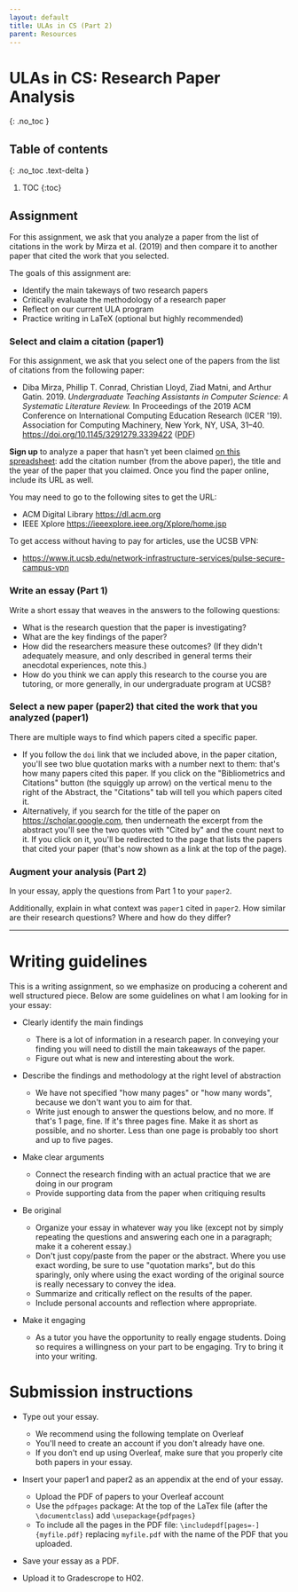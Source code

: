 ```yaml
---
layout: default
title: ULAs in CS (Part 2)
parent: Resources
---
```


# ULAs in CS: Research Paper Analysis
{: .no_toc }

## Table of contents
{: .no_toc .text-delta }

1. TOC
{:toc}


## Assignment 

For this assignment, we ask that you analyze a paper from the list of citations in the work by Mirza et al. (2019) 
and then compare it to another paper that cited the work that you selected.

The goals of this assignment are:
* Identify the main takeways of two research papers
* Critically evaluate the methodology of a research paper
* Reflect on our current ULA program
* Practice writing in LaTeX (optional but highly recommended)

### Select and claim a citation (paper1)

For this assignment, we ask that you select one of the papers from the list of citations from the following paper:

* Diba Mirza, Phillip T. Conrad, Christian Lloyd, Ziad Matni, and Arthur Gatin. 2019. _Undergraduate Teaching Assistants in Computer Science: A Systematic Literature Review._ In Proceedings of the 2019 ACM Conference on International Computing Education Research (ICER '19). Association for Computing Machinery, New York, NY, USA, 31–40. <https://doi.org/10.1145/3291279.3339422> ([PDF](https://ucsb-teaching-cs.github.io/f20/hwk/h01/mirza-ula-lit-review.pdf))

**Sign up** to analyze a paper that hasn't yet been claimed [on this spreadsheet](https://docs.google.com/spreadsheets/d/1ghLKE8T76MW2smI0ll_A7UJ-AGy1Hwril-faFnmwFJk/edit?usp=sharing):
 add the citation number (from the above paper), the title and the year of the paper that you claimed.
 Once you find the paper online, include its URL as well.

 You may need to go to the following sites to get the URL:
* ACM Digital Library <https://dl.acm.org>
* IEEE Xplore <https://ieeexplore.ieee.org/Xplore/home.jsp>

To get access without having to pay for articles, use the UCSB VPN:
* <https://www.it.ucsb.edu/network-infrastructure-services/pulse-secure-campus-vpn>


### Write an essay (Part 1)

 Write a short essay that weaves in the answers to the following questions:

* What is the research question that the paper is investigating?
* What are the key findings of the paper?
* How did the researchers measure these outcomes? (If they didn't adequately measure, and only described in general terms their anecdotal experiences, note this.)
* How do you think we can apply this research to the course you are tutoring, or more generally, in our undergraduate program at UCSB?

### Select a new paper (paper2) that cited the work that you analyzed (paper1) 

 There are multiple ways to find which papers cited a specific paper. 
 * If you follow the `doi` link that we included above, in the paper citation, you'll see two blue quotation marks with a number next to them: that's how many papers cited this paper. If you click on the "Bibliometrics and Citations" button (the squiggly up arrow) on the vertical menu to the right of the Abstract, the "Citations" tab will tell you which papers cited it.
 * Alternatively, if you search for the title of the paper on <https://scholar.google.com>, then underneath the excerpt from the abstract you'll see the two quotes with "Cited by" and the count next to it. If you click on it, you'll be redirected to the page that lists the papers that cited your paper (that's now shown as a link at the top of the page).

### Augment your analysis (Part 2)

In your essay, apply the questions from Part 1 to your `paper2`. 

Additionally, explain in what context was `paper1` cited in `paper2`.
How similar are their research questions? Where and how do they differ?

---

# Writing guidelines

This is a writing assignment, so we emphasize on producing a coherent and well structured piece. Below are some guidelines on what I am looking for in your essay:

* Clearly identify the main findings
  - There is a lot of information in a research paper. In conveying your finding you will need to distill the main takeaways of the paper.
  - Figure out what is new and interesting about the work.

* Describe the findings and methodology at the right level of abstraction
  - We have not specified "how many pages" or "how many words", because we don't want you to aim for that.   
  - Write just enough to answer the questions below, and no more.   If that's 1 page, fine.  If it's three pages fine.   Make it as short as possible, and no shorter. Less than one page is probably too short and up to five pages.

* Make clear arguments
   - Connect the research finding with an actual practice that we are doing in our program
   - Provide supporting data from the paper when critiquing results

* Be original
   - Organize your essay in whatever way you like (except not by simply repeating the questions and answering each one in a paragraph; make it a coherent essay.)
   - Don't just copy/paste from the paper or the abstract.  Where you use exact wording, be sure to use "quotation marks", but do this sparingly, only where using the exact wording of the original source is really necessary to convey the idea.
   - Summarize and critically reflect on the results of the paper.
   - Include personal accounts and reflection where appropriate.

* Make it engaging
   - As a tutor you have the opportunity to really engage students. Doing so requires a willingness on your part to be engaging. Try to bring it into your writing.


# Submission instructions
   
* Type out your essay.
  - We recommend using the following template on Overleaf
  - You'll need to create an account if you don't already have one.
  - If you don't end up using Overleaf, make sure that you properly cite both papers in your essay.

* Insert your paper1 and paper2 as an appendix at the end of your essay.
  - Upload the PDF of papers to your Overleaf account
  - Use the `pdfpages` package: At the top of the LaTex file (after the `\documentclass`) add `\usepackage{pdfpages}`
  - To include all the pages in the PDF file: `\includepdf[pages=-]{myfile.pdf}` replacing `myfile.pdf` with the name of the PDF that you uploaded.

* Save your essay as a PDF.

* Upload it to Gradescrope to H02.


